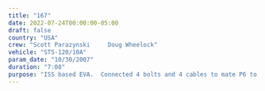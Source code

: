 ```yaml
---
title: "167"
date: 2022-07-24T00:00:00-05:00
draft: false
country: "USA"
crew: "Scott Parazynski     Doug Wheelock"
vehicle: "STS-120/10A"
param_date: "10/30/2007"
duration: "7:08"
purpose: "ISS based EVA.  Connected 4 bolts and 4 cables to mate P6 to P5.  Inspected port solar array alpha joint and found no issues.  Removed solar array avionics thermal shroud.  Released P6 radiator restraints to permit deployment.  Reconfigured P1 radiator cabling for deploy.  Relocated spare MBSU to ISS.  Retrieved N2 vent tool, relocated vent tool bag and installed 1 of 4 S0 gap spanners.  Left a camera outside accidently.  One suit and one glove determined NO GO post EVA due to sublimator degraded and thermal garment damage"
---
```

